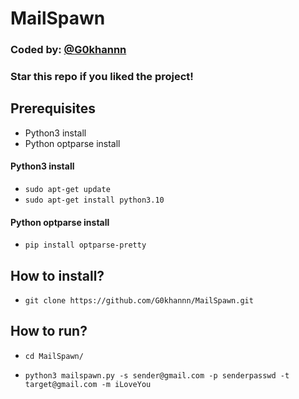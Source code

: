 # MailSpawn


### Coded by: [@G0khannn](https://github.com/G0khannn/)

### Star this repo if you liked the project!

## Prerequisites

+ Python3 install
+ Python optparse install

#### Python3 install
+ `sudo apt-get update`
+ `sudo apt-get install python3.10`

#### Python optparse install
+ `pip install optparse-pretty`

## How to install?
+ `git clone https://github.com/G0khannn/MailSpawn.git`

## How to run?
+ `cd MailSpawn/`

+ `python3 mailspawn.py -s sender@gmail.com -p senderpasswd -t target@gmail.com -m iLoveYou`

